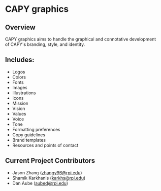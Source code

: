 # CAPY graphics

## Overview

CAPY graphics aims to handle the graphical and connotative development of CAPY's branding, style, and identity. 

## Includes:

- Logos
- Colors
- Fonts
- Images
- Illustrations
- Icons
- Mission
- Vision
- Values
- Voice
- Tone
- Formatting preferences
- Copy guidelines
- Brand templates
- Resources and points of contact

## Current Project Contributors
- Jason Zhang (zhangy96@rpi.edu)
- Shamik Karkhanis (karkhs@rpi.edu)
- Dan Aube (aubed@rpi.edu)

